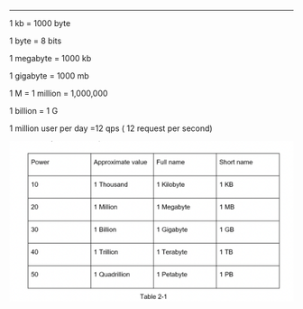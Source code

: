 
---

1 kb = 1000 byte



1 byte = 8 bits



1 megabyte = 1000 kb



1 gigabyte = 1000 mb





1 M = 1 million = 1,000,000





1 billion = 1 G



1 million user per day =12 qps ( 12 request per second)



![Power 10 20 30 40 50 Approximate value 1 Thousand 1 Million 1 Billion 1 Trillion 1 Quadrillion Full name 1 Kilobyte 1 Megabyte 1 Gigabyte 1 Terabyte 1 Petabyte Short name 1 KB 1 MB 1 GB Table 2-1 ](../media/Basic-1-kb--=-1000-byte-image1.png)







